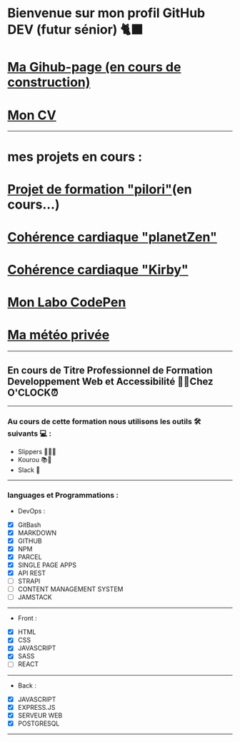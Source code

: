 # Bienvenue sur mon profil GitHub DEV (futur sénior)  🐈‍⬛

# [Ma Gihub-page (en cours de construction)](https://jimmyomont.github.io/)
# [Mon CV](https://cv-omont-jimmy.vercel.app/)
---
# mes projets en cours :
# [Projet de formation "pilori"](https://pilori.vercel.app/)(en cours...)
# [Cohérence cardiaque "planetZen"](https://coherence-cardiaque-planet.vercel.app/)
# [Cohérence cardiaque "Kirby" ](https://coherence-cardiaque-nu.vercel.app/#)
# [Mon Labo CodePen](https://codepen.io/jimmy76)
# [Ma météo privée](https://micro-meteo-boulbi.vercel.app/)
---

## En cours de Titre Professionnel de Formation Developpement Web et Accessibilité 👨‍💻Chez **O'CLOCK**⏰
---
### Au cours de cette formation nous utilisons les outils 🛠️ suivants 💻 : 

- Slippers 🧑‍🏫💼
- Kourou 📚📝
- Slack 📱
---
### languages et Programmations : 

* DevOps :
- [x] GitBash
- [x] MARKDOWN
- [x] GITHUB
- [x] NPM
- [x] PARCEL
- [x] SINGLE PAGE APPS
- [x] API REST
- [ ] STRAPI
- [ ] CONTENT MANAGEMENT SYSTEM
- [ ] JAMSTACK
---
* Front : 
- [x] HTML 
- [x] CSS
- [x] JAVASCRIPT
- [x] SASS
- [ ] REACT
---
* Back :
- [x] JAVASCRIPT
- [x] EXPRESS.JS
- [x] SERVEUR WEB
- [x] POSTGRESQL
---

